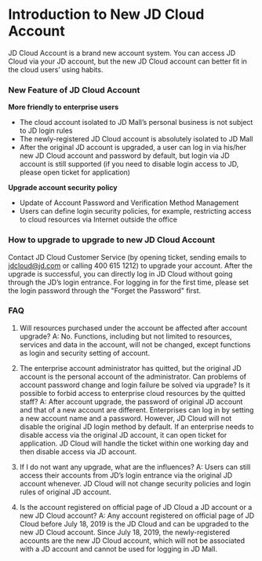 # Introduction to New JD Cloud Account

JD Cloud Account is a brand new account system. You can access JD Cloud via your JD account, but the new JD Cloud account can better fit in the cloud users’ using habits.

### New Feature of JD Cloud Account

**More friendly to enterprise users**

* The cloud account isolated to JD Mall’s personal business is not subject to JD login rules
* The newly-registered JD Cloud account is absolutely isolated to JD Mall
* After the original JD account is upgraded, a user can log in via his/her new JD Cloud account and password by default, but login via JD account is still supported (if you need to disable login access to JD, please open ticket for application)

**Upgrade account security policy**

* Update of Account Password and Verification Method Management
* Users can define login security policies, for example, restricting access to cloud resources via Internet outside the office

### How to upgrade to upgrade to new JD Cloud Account

Contact JD Cloud Customer Service (by opening ticket, sending emails to jdcloud@jd.com or calling 400 615 1212) to upgrade your account. After the upgrade is successful, you can directly log in JD Cloud without going through the JD’s login entrance. For logging in for the first time, please set the login password through the "Forget the Password" first.

### FAQ

1. Will resources purchased under the account be affected after account upgrade?
A: No. Functions, including but not limited to resources, services and data in the account, will not be changed, except functions as login and security setting of account.

2. The enterprise account administrator has quitted, but the original JD account is the personal account of the administrator. Can problems of account password change and login failure be solved via upgrade? Is it possible to forbid access to enterprise cloud resources by the quitted staff?
A: After account upgrade, the password of original JD account and that of a new account are different. Enterprises can log in by setting a new account name and a password. However, JD Cloud will not disable the original JD login method by default. If an enterprise needs to disable access via the original JD account, it can open ticket for application. JD Cloud will handle the ticket within one working day and then disable access via JD account.

3. If I do not want any upgrade, what are the influences?
A: Users can still access their accounts from JD’s login entrance via the original JD account whenever. JD Cloud will not change security policies and login rules of original JD account.

4. Is the account registered on official page of JD Cloud a JD account or a new JD Cloud account?
A: Any account registered on official page of JD Cloud before July 18, 2019 is the JD Cloud and can be upgraded to the new JD Cloud account. Since July 18, 2019, the newly-registered accounts are the new JD Cloud account, which will not be associated with a JD account and cannot be used for logging in JD Mall.
